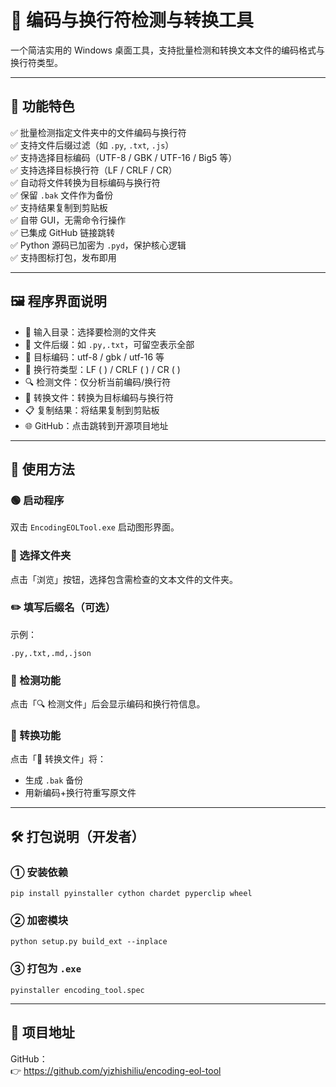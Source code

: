 
# 📘 编码与换行符检测与转换工具

一个简洁实用的 Windows 桌面工具，支持批量检测和转换文本文件的编码格式与换行符类型。

---

## 🚀 功能特色

✅ 批量检测指定文件夹中的文件编码与换行符  
✅ 支持文件后缀过滤（如 `.py`, `.txt`, `.js`）  
✅ 支持选择目标编码（UTF-8 / GBK / UTF-16 / Big5 等）  
✅ 支持选择目标换行符（LF / CRLF / CR）  
✅ 自动将文件转换为目标编码与换行符  
✅ 保留 `.bak` 文件作为备份  
✅ 支持结果复制到剪贴板  
✅ 自带 GUI，无需命令行操作  
✅ 已集成 GitHub 链接跳转  
✅ Python 源码已加密为 `.pyd`，保护核心逻辑  
✅ 支持图标打包，发布即用

---

## 🖼️ 程序界面说明

- 📁 输入目录：选择要检测的文件夹  
- 📄 文件后缀：如 `.py,.txt`，可留空表示全部  
- 🎯 目标编码：utf-8 / gbk / utf-16 等  
- 🎯 换行符类型：LF (
) / CRLF (
) / CR (
)  
- 🔍 检测文件：仅分析当前编码/换行符  
- 🔧 转换文件：转换为目标编码与换行符  
- 📋 复制结果：将结果复制到剪贴板  
- 🌐 GitHub：点击跳转到开源项目地址

---

## 💾 使用方法

### 🟢 启动程序
双击 `EncodingEOLTool.exe` 启动图形界面。

### 📁 选择文件夹
点击「浏览」按钮，选择包含需检查的文本文件的文件夹。

### ✏️ 填写后缀名（可选）
示例：
```
.py,.txt,.md,.json
```

### 🔧 检测功能
点击「🔍 检测文件」后会显示编码和换行符信息。

### 🔄 转换功能
点击「🔧 转换文件」将：
- 生成 `.bak` 备份
- 用新编码+换行符重写原文件

---

## 🛠️ 打包说明（开发者）

### ① 安装依赖

```
pip install pyinstaller cython chardet pyperclip wheel
```

### ② 加密模块

```
python setup.py build_ext --inplace
```

### ③ 打包为 `.exe`

```
pyinstaller encoding_tool.spec
```

---

## 🔗 项目地址

GitHub：  
👉 https://github.com/yizhishiliu/encoding-eol-tool
